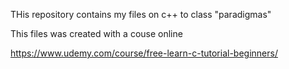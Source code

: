 THis repository contains my files on c++ to class "paradigmas"

This files was created with a couse online

https://www.udemy.com/course/free-learn-c-tutorial-beginners/
